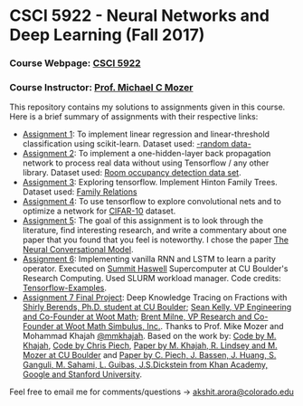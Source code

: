 # CSCI 5922 - Neural Networks and Deep Learning (Fall 2017)

### Course Webpage: [CSCI 5922](https://www.cs.colorado.edu/~mozer/Teaching/syllabi/DeepLearningFall2017/)
### Course Instructor: [Prof. Michael C Mozer](https://www.cs.colorado.edu/~mozer/index.php)

This repository contains my solutions to assignments given in this course. Here is a brief summary of assignments with their respective links:
+ [Assignment 1](https://www.cs.colorado.edu/~mozer/Teaching/syllabi/DeepLearningFall2017/assignments/assignment2.html): To implement linear regression and linear-threshold classification using scikit-learn. Dataset used: [-random data-](https://www.cs.colorado.edu/~mozer/Teaching/syllabi/DeepLearningFall2017/assignments/assign1_data.txt)
+ [Assignment 2](https://www.cs.colorado.edu/~mozer/Teaching/syllabi/DeepLearningFall2017/assignments/assignment2.html): To implement a one-hidden-layer back propagation network to process real data without using Tensorflow / any other library. Dataset used: [Room occupancy detection data set](http://archive.ics.uci.edu/ml/datasets/Occupancy+Detection+).
+ [Assignment 3](https://www.cs.colorado.edu/~mozer/Teaching/syllabi/DeepLearningFall2017/assignments/assignment3.html): Exploring tensorflow. Implement Hinton Family Trees. Dataset used: [Family Relations](https://www.cs.colorado.edu/~mozer/Teaching/syllabi/DeepLearningFall2017/assignments/family_trees/relations.txt)
+ [Assignment 4](https://www.cs.colorado.edu/~mozer/Teaching/syllabi/DeepLearningFall2017/assignments/assignment4.html): To use tensorflow to explore convolutional nets and to optimize a network for [CIFAR-10](https://www.cs.toronto.edu/~kriz/cifar.html) dataset.
+ [Assignment 5](https://www.cs.colorado.edu/~mozer/Teaching/syllabi/DeepLearningFall2017/assignments/assignment5.html): The goal of this assignment is to look through the literature, find interesting research, and write a commentary about one paper that you found that you feel is noteworthy. I chose the paper [The Neural Conversational Model](https://arxiv.org/abs/1506.05869v3).
+ [Assignment 6](https://www.cs.colorado.edu/~mozer/Teaching/syllabi/DeepLearningFall2017/assignments/assignment6.html): Implementing vanilla RNN and LSTM to learn a parity operator. Executed on [Summit Haswell](https://www.rc.colorado.edu/resources/compute/summit) Supercomputer at CU Boulder's Research Computing. Used SLURM workload manager. Code credits: [Tensorflow-Examples](https://github.com/aymericdamien/TensorFlow-Examples/blob/master/notebooks/3_NeuralNetworks/dynamic_rnn.ipynb).
+ [Assignment 7 Final Project](https://www.cs.colorado.edu/~mozer/Teaching/syllabi/DeepLearningFall2017/assignments/assignment7.html): Deep Knowledge Tracing on Fractions with [Shirly Berends, Ph.D. student at CU Boulder](https://www.linkedin.com/in/shirly-berends-montero-8aba639/); [Sean Kelly, VP Engineering and Co-Founder at Woot Math](https://www.linkedin.com/in/sean-kelly-2406baa/); [Brent Milne, VP Research and Co-Founder at Woot Math Simbulus, Inc.](https://www.linkedin.com/in/rbmilne/). Thanks to Prof. Mike Mozer and Mohammad Khajah [@mmkhajah](https://github.com/mmkhajah). Based on the work by: [Code by M. Khajah](https://github.com/mmkhajah/dkt), [Code by Chris Piech](https://github.com/chrispiech/DeepKnowledgeTracing), [Paper by M. Khajah, R. Lindsey and M. Mozer at CU Boulder](https://www.cs.colorado.edu/~mozer/Research/Selected%20Publications/reprints/KhajahLindseyMozer2016.pdf) and [Paper by C. Piech, J. Bassen, J. Huang, S. Ganguli, M. Sahami, L. Guibas, J.S.Dickstein from Khan Academy, Google and Stanford University](https://papers.nips.cc/paper/5654-deep-knowledge-tracing.pdf).

Feel free to email me for comments/questions -> [akshit.arora@colorado.edu](mailto:akshit.arora@colorado.edu)